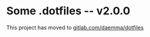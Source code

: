 <!-- ####################################################################### -->
<!-- @file       Readme.md -->
<!-- @brief      Readme for dotfiles -->
<!-- @author     0xD62EE11516877AA8 -->
<!-- @date       2015-03-05 -->
<!-- @copyright  GPLv3+ -->

# Some .dotfiles -- v2.0.0
This project has moved to 
[gitlab.com/daemma/dotfiles](https://gitlab.com/daemma/dotfiles)

<!--  end Readme.md -->
<!-- ####################################################################### -->
